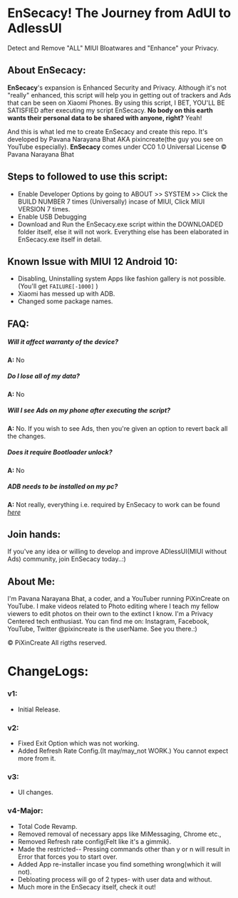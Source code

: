# EnSecacy! The Journey from AdUI to AdlessUI
Detect and Remove "ALL" MIUI Bloatwares and "Enhance" your Privacy.

## About EnSecacy:
   **EnSecacy**'s expansion is Enhanced Security and Privacy. Although it's not "really" enhanced,
this script will help you in getting out of trackers
and Ads that can be seen on Xiaomi Phones. By using this script, I  BET, YOU'LL BE SATISFIED after
executing my script EnSecacy. **No body on this earth wants their personal data to be shared with anyone, right?** Yeah!

And this is what led me to create EnSecacy and create this repo.
It's developed by Pavana Narayana Bhat AKA pixincreate(the guy you see on YouTube especially).
**EnSecacy** comes under CC0 1.0 Universal License © Pavana Narayana Bhat

## Steps to followed to use this script:
- Enable Developer Options by going to ABOUT >> SYSTEM >> Click the BUILD NUMBER 7 times (Universally) incase of MIUI, Click MIUI VERSION 7 times.
- Enable USB Debugging
- Download and Run the EnSecacy.exe script within the DOWNLOADED folder itself, else it will not work.
Everything else has been elaborated in EnSecacy.exe itself in detail.

## Known Issue with MIUI 12 Android 10:
- Disabling, Uninstalling system Apps like fashion gallery is not possible. (You'll get ```FAILURE[-1000]``` )
- Xiaomi has messed up with ADB.
- Changed some package names.

## FAQ:
##### Will it affect warranty of the device?
**A:** No
##### Do I lose all of my data?
**A:** No
##### Will I see Ads on my phone after executing the script?
**A:** No. If you wish to see Ads, then you're given an option to revert back all the changes.
##### Does it require Bootloader unlock?
**A:** No
##### ADB needs to be installed on my pc?
**A:** Not really, everything i.e. required by EnSecacy to work can be found *[here](https://github.com/pixincreate/EnSecacy--MIUI-Ads-remover/releases/tag/V4-Major)*

## Join hands:
If you've any idea or willing to develop and improve ADlessUI(MIUI without Ads) community, join EnSecacy today..:)

## About Me:
I'm Pavana Narayana Bhat, a coder, and a YouTuber running PiXinCreate on YouTube. 
I make videos related to Photo editing where I teach my fellow viewers to edit photos on their own to the extinct I know. 
I'm a Privacy Centered tech enthusiast.
You can find me on: Instagram, Facebook, YouTube, Twitter
   @pixincreate is the userName. See you there.:)

© PiXinCreate
All rigths reserved.

#
# ChangeLogs:		
### v1:
- Initial Release.
### v2: 
- Fixed Exit Option which was not working.
- Added Refresh Rate Config.(It may/may_not WORK.) You cannot expect more from it.
### v3: 	
- UI changes.
### v4-Major: 
- Total Code Revamp.
- Removed removal of necessary apps like MiMessaging, Chrome etc.,
- Removed Refresh rate config(Felt like it's a gimmik).
- Made the restricted-- Pressing commands other than y or n will result in Error that forces you to start over.
- Added App re-installer incase you find something wrong(which it will not).
- Debloating process will go of 2 types- with user data and without.
- Much more in the EnSecacy itself, check it out!
